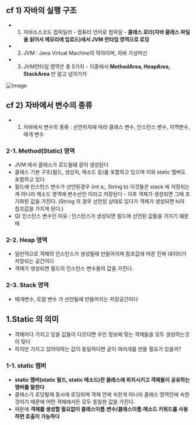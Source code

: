 ## cf 1) 자바의 실행 구조
+ 1. 자바소스코드 컴파일러 - 컴퓨터 언어로 컴파일 - **클래스 로더(자바 클래스 파일을 읽어서 메모리에 업로드)에서 JVM 런타임 영역으로 로딩**
+ 2. JVM : Java Virtual Machine의 약자이며, 자바 가상머신
+ 3. JVM런타임 영역은 총 5가지 - 이중에서 **MethodArea, HeapArea, StackArea** 만 알고 넘어가자
     
![image](https://github.com/jjhh1234/Buil_Study/assets/105401500/923b4432-eee1-4965-ba64-ba63abe55f62)

## cf 2) 자바에서 변수의 종류
+ 1. 자바에서 변수의 종류 : 선언위치에 따라 클래스 변수, 인스턴스 변수, 지역변수, 매개 변수

### 2-1. Method(Static) 영역 
+ JVM 에서 클래스가 로드될떄 같이 생성된다
+ 클래스 기본 구조(필드, 생성자, 메소드 등)를 포함하고 있으며 이외 static 멤버도 포함하고 있다
+ 필드에 인스턴스 변수가 선언된경우 (int a;, String b) 이것들은 stack 에 저장되는게 아니라 메소드 영역에 변수선언 이라고 저장된다 - 이후 객체가 생성되면 그때 초기화된 값을 가진다. (String 의 경우 선언된 상태로 있다가 객체가 생성되면 hi의 참조값을 가지게 된다.)
+ Q) 인스턴스 변수인 이유 : 인스턴스가 생성되면 필드에 선언된 값들을 가지기 떄문에

### 2-2. Heap 영역
+ 일반적으로 객체의 인스턴스가 생성될때 만들어지며 참조값에 따른 진짜 데이터가 저장되는 공간이다
+ 객체가 생성되면 필드의 인스턴스 변수들의 값을 가진다.

### 2-3. Stack 영역
+ 매개변수, 로컬 변수 가 선언될때 만들어지는 저장공간이다

## 1.Static 의 의미
+ 객체마다 가지고 있을 값들이 다르다면 우린 정보에 맞는 객체들을 모두 생성하는것이 맞다
+ 하지만 가지고 있어야하는 값이 동일하다면 굳이 여러개를 만들 필요가 있을까?

### 1-1. static 멤버
+ **static 멤버(static 필드, static 메소드)란 클래스에 위치시키고 객체들이 공유하는 멤버를 말한다**
+ 클래스가 로딩될때 동시에 로딩되며 객체 안에 속한게 아니라 클래스 영역안에 속한것이기 때문에 어떤 객체에서든 모두 동일한 값을 가진다.
+ 때문에 **객체를 생성할 필요없이 클래스이름.변수/클래스이름.메소드 키워드를 사용하면 호출이 가능하다**


  
